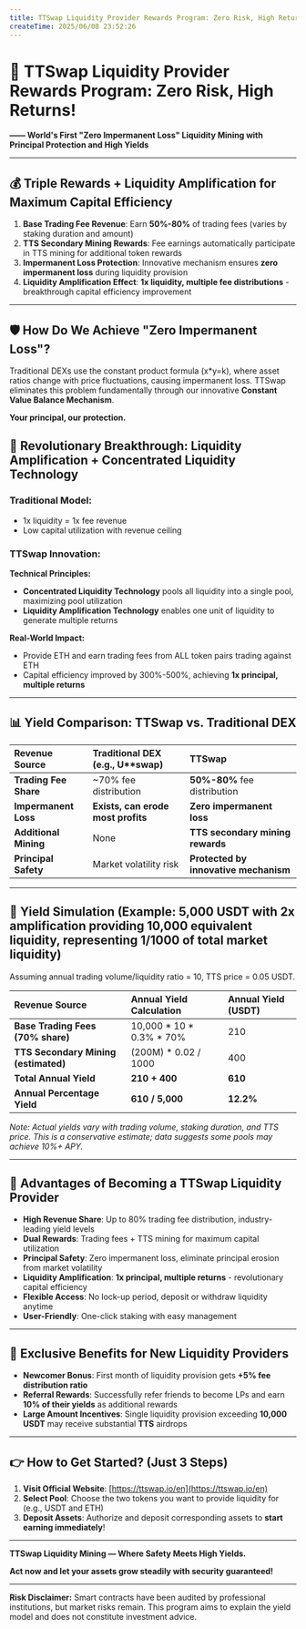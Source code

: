 ```yaml
---
title: TTSwap Liquidity Provider Rewards Program: Zero Risk, High Returns
createTime: 2025/06/08 23:52:26
---
```


# 🌟 **TTSwap Liquidity Provider Rewards Program: Zero Risk, High Returns!**
**—— World's First "Zero Impermanent Loss" Liquidity Mining with Principal Protection and High Yields**

---

## 💰 **Triple Rewards + Liquidity Amplification for Maximum Capital Efficiency**

1. **Base Trading Fee Revenue**: Earn **50%-80%** of trading fees (varies by staking duration and amount)
2. **TTS Secondary Mining Rewards**: Fee earnings automatically participate in TTS mining for additional token rewards
3. **Impermanent Loss Protection**: Innovative mechanism ensures **zero impermanent loss** during liquidity provision
4. **Liquidity Amplification Effect**: **1x liquidity, multiple fee distributions** - breakthrough capital efficiency improvement

---

## 🛡️ **How Do We Achieve "Zero Impermanent Loss"?**

Traditional DEXs use the constant product formula (x*y=k), where asset ratios change with price fluctuations, causing impermanent loss. TTSwap eliminates this problem fundamentally through our innovative **Constant Value Balance Mechanism**.

**Your principal, our protection.**

## 🚀 **Revolutionary Breakthrough: Liquidity Amplification + Concentrated Liquidity Technology**

### **Traditional Model:**
- 1x liquidity = 1x fee revenue
- Low capital utilization with revenue ceiling

### **TTSwap Innovation:**

**Technical Principles:**
- **Concentrated Liquidity Technology** pools all liquidity into a single pool, maximizing pool utilization
- **Liquidity Amplification Technology** enables one unit of liquidity to generate multiple returns

**Real-World Impact:**
- Provide ETH and earn trading fees from ALL token pairs trading against ETH
- Capital efficiency improved by 300%-500%, achieving **1x principal, multiple returns**

---

## 📊 **Yield Comparison: TTSwap vs. Traditional DEX**

| Revenue Source | Traditional DEX (e.g., U**swap) | **TTSwap** |
| :--- | :--- | :--- |
| **Trading Fee Share** | ~70% fee distribution | **50%-80%** fee distribution |
| **Impermanent Loss** | **Exists, can erode most profits** | **Zero impermanent loss** |
| **Additional Mining** | None | **TTS secondary mining rewards** |
| **Principal Safety** | Market volatility risk | **Protected by innovative mechanism** |

---

## 🚀 **Yield Simulation (Example: 5,000 USDT with 2x amplification providing 10,000 equivalent liquidity, representing 1/1000 of total market liquidity)**

Assuming annual trading volume/liquidity ratio = 10, TTS price = 0.05 USDT.

| Revenue Source | Annual Yield Calculation | Annual Yield (USDT) |
| :--- | :--- | :--- |
| **Base Trading Fees (70% share)** | 10,000 * 10 * 0.3% * 70% | 210 |
| **TTS Secondary Mining (estimated)** | (200M) * 0.02 / 1000 | 400 |
| **Total Annual Yield** | **210 + 400** | **610** |
| **Annual Percentage Yield** | **610 / 5,000** | **12.2%** |

*Note: Actual yields vary with trading volume, staking duration, and TTS price. This is a conservative estimate; data suggests some pools may achieve 10%+ APY.*

---

## 💎 **Advantages of Becoming a TTSwap Liquidity Provider**

- **High Revenue Share**: Up to 80% trading fee distribution, industry-leading yield levels
- **Dual Rewards**: Trading fees + TTS mining for maximum capital utilization
- **Principal Safety**: Zero impermanent loss, eliminate principal erosion from market volatility
- **Liquidity Amplification**: **1x principal, multiple returns** - revolutionary capital efficiency
- **Flexible Access**: No lock-up period, deposit or withdraw liquidity anytime
- **User-Friendly**: One-click staking with easy management

---

## 🎁 **Exclusive Benefits for New Liquidity Providers**

- **Newcomer Bonus**: First month of liquidity provision gets **+5% fee distribution ratio**
- **Referral Rewards**: Successfully refer friends to become LPs and earn **10% of their yields** as additional rewards
- **Large Amount Incentives**: Single liquidity provision exceeding **10,000 USDT** may receive substantial **TTS** airdrops

---

## 👉 **How to Get Started? (Just 3 Steps)**

1. **Visit Official Website**: [https://ttswap.io/en](https://ttswap.io/en)
2. **Select Pool**: Choose the two tokens you want to provide liquidity for (e.g., USDT and ETH)
3. **Deposit Assets**: Authorize and deposit corresponding assets to **start earning immediately**!

---

**TTSwap Liquidity Mining — Where Safety Meets High Yields.**

**Act now and let your assets grow steadily with security guaranteed!**

---

**Risk Disclaimer:** Smart contracts have been audited by professional institutions, but market risks remain. This program aims to explain the yield model and does not constitute investment advice.
